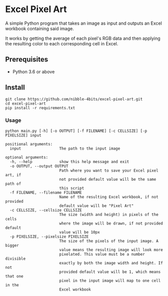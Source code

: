 # Excel Pixel Art
A simple Python program that takes an image as input and outputs an Excel workbook containing said image.

It works by getting the average of each pixel's RGB data and then applying the resulting color to each corresponding cell in Excel.

## Prerequisites
* Python 3.6 or above

## Install
```shell
git clone https://github.com/nibble-4bits/excel-pixel-art.git
cd excel-pixel-art
pip install -r requirements.txt
```

### Usage
```shell
python main.py [-h] [-o OUTPUT] [-f FILENAME] [-c CELLSIZE] [-p PIXELSIZE] input

positional arguments:
  input                 The path to the input image

optional arguments:
  -h, --help            show this help message and exit
  -o OUTPUT, --output OUTPUT
                        Path where you want to save your Excel pixel art, if
                        not provided default value will be the same path of
                        this script
  -f FILENAME, --filename FILENAME
                        Name of the resulting Excel workbook, if not provided
                        default value will be "Pixel Art"
  -c CELLSIZE, --cellsize CELLSIZE
                        The size (width and height) in pixels of the cells
                        where the image will be drawn, if not provided default
                        value will be 10px
  -p PIXELSIZE, --pixelsize PIXELSIZE
                        The size of the pixels of the input image. A bigger
                        value means the resulting image will look more
                        pixelated. This value must be a number divisible
                        exactly by both the image width and height. If not
                        provided default value will be 1, which means that one
                        pixel in the input image will map to one cell in the
                        Excel workbook
```
